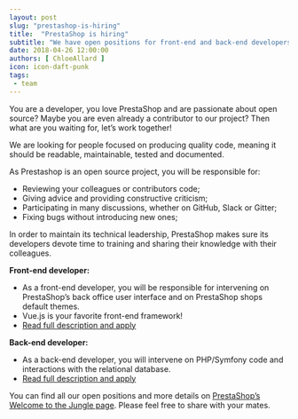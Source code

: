 ```yaml
---
layout: post
slug: "prestashop-is-hiring"
title:  "PrestaShop is hiring"
subtitle: "We have open positions for front-end and back-end developers"
date: 2018-04-26 12:00:00
authors: [ ChloeAllard ]
icon: icon-daft-punk
tags:
 - team
---
```


You are a developer, you love PrestaShop and are passionate about open source? Maybe you are even already a contributor to our project? Then what are you waiting for, let’s work together!

We are looking for people focused on producing quality code, meaning it should be readable, maintainable, tested and documented.

As Prestashop is an open source project, you will be responsible for: 

* Reviewing your colleagues or contributors code;
* Giving advice and providing constructive criticism;
* Participating in many discussions, whether on GitHub, Slack or Gitter;
* Fixing bugs without introducing new ones;

In order to maintain its technical leadership, PrestaShop makes sure its developers devote time to training and sharing their knowledge with their colleagues.

**Front-end developer:**
* As a front-end developer, you will be responsible for intervening on PrestaShop’s back office user interface and on PrestaShop shops default themes.
* Vue.js is your favorite front-end framework!
* [Read full description and apply](https://www.welcometothejungle.co/companies/prestashop/jobs/developpeur-front-end_paris)


**Back-end developer:**
* As a back-end developer, you will intervene on PHP/Symfony code and interactions with the relational database.
* [Read full description and apply](https://www.welcometothejungle.co/companies/prestashop/jobs/developpeur-back-end_paris)


You can find all our open positions and more details on [PrestaShop’s Welcome to the Jungle page](https://www.welcometothejungle.co/companies/prestashop). Please feel free to share with your mates.
